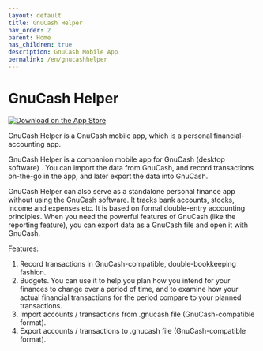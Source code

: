 ```yaml
---
layout: default
title: GnuCash Helper
nav_order: 2
parent: Home
has_children: true
description: GnuCash Mobile App
permalink: /en/gnucashhelper
---
```


# GnuCash Helper
    
[![Download on the App Store](https://toolbox.marketingtools.apple.com/api/v2/badges/download-on-the-app-store/black/en-us?releaseDate=1754870400 "Download on the App Store")](https://apps.apple.com/us/app/gnucash-helper-manage-money/id6738621485?itscg=30200&itsct=apps_box_badge&mttnsubad=6738621485)

GnuCash Helper is a GnuCash mobile app, which is a personal financial-accounting app.
			
GnuCash Helper is a companion mobile app for GnuCash (desktop software) . You can import the data from GnuCash, and record transactions on-the-go in the app, and later export the data into GnuCash.
			
GnuCash Helper can also serve as a standalone personal finance app without using the GnuCash software. It tracks bank accounts, stocks, income and expenses etc. It is based on formal double-entry accounting principles. When you need the powerful features of GnuCash (like the reporting feature), you can export data as a GnuCash file and open it with GnuCash.

Features:
1. Record transactions in GnuCash-compatible, double-bookkeeping fashion.
2. Budgets. You can use it to help you plan how you intend for your finances to change over a period of time, and to examine how your actual financial transactions for the period compare to your planned transactions.
3. Import accounts / transactions from .gnucash file (GnuCash-compatible format).
4. Export accounts / transactions to .gnucash file (GnuCash-compatible format).
